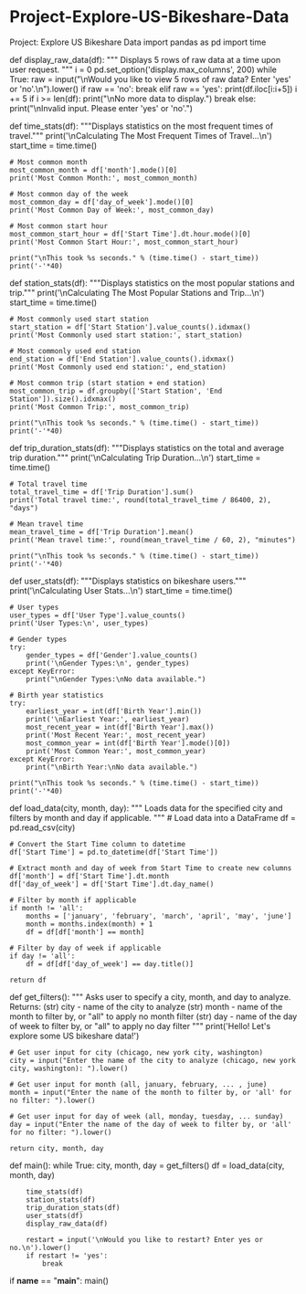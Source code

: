 # Project-Explore-US-Bikeshare-Data
Project: Explore US Bikeshare Data
import pandas as pd
import time

def display_raw_data(df):
    """
    Displays 5 rows of raw data at a time upon user request.
    """
    i = 0
    pd.set_option('display.max_columns', 200)
    while True:
        raw = input("\nWould you like to view 5 rows of raw data? Enter 'yes' or 'no'.\n").lower()
        if raw == 'no':
            break
        elif raw == 'yes':
            print(df.iloc[i:i+5])
            i += 5
            if i >= len(df):
                print("\nNo more data to display.")
                break
        else:
            print("\nInvalid input. Please enter 'yes' or 'no'.")

def time_stats(df):
    """Displays statistics on the most frequent times of travel."""
    print('\nCalculating The Most Frequent Times of Travel...\n')
    start_time = time.time()

    # Most common month
    most_common_month = df['month'].mode()[0]
    print('Most Common Month:', most_common_month)

    # Most common day of the week
    most_common_day = df['day_of_week'].mode()[0]
    print('Most Common Day of Week:', most_common_day)

    # Most common start hour
    most_common_start_hour = df['Start Time'].dt.hour.mode()[0]
    print('Most Common Start Hour:', most_common_start_hour)

    print("\nThis took %s seconds." % (time.time() - start_time))
    print('-'*40)

def station_stats(df):
    """Displays statistics on the most popular stations and trip."""
    print('\nCalculating The Most Popular Stations and Trip...\n')
    start_time = time.time()

    # Most commonly used start station
    start_station = df['Start Station'].value_counts().idxmax()
    print('Most Commonly used start station:', start_station)

    # Most commonly used end station
    end_station = df['End Station'].value_counts().idxmax()
    print('Most Commonly used end station:', end_station)

    # Most common trip (start station + end station)
    most_common_trip = df.groupby(['Start Station', 'End Station']).size().idxmax()
    print('Most Common Trip:', most_common_trip)

    print("\nThis took %s seconds." % (time.time() - start_time))
    print('-'*40)

def trip_duration_stats(df):
    """Displays statistics on the total and average trip duration."""
    print('\nCalculating Trip Duration...\n')
    start_time = time.time()

    # Total travel time
    total_travel_time = df['Trip Duration'].sum()
    print('Total travel time:', round(total_travel_time / 86400, 2), "days")

    # Mean travel time
    mean_travel_time = df['Trip Duration'].mean()
    print('Mean travel time:', round(mean_travel_time / 60, 2), "minutes")

    print("\nThis took %s seconds." % (time.time() - start_time))
    print('-'*40)

def user_stats(df):
    """Displays statistics on bikeshare users."""
    print('\nCalculating User Stats...\n')
    start_time = time.time()

    # User types
    user_types = df['User Type'].value_counts()
    print('User Types:\n', user_types)

    # Gender types
    try:
        gender_types = df['Gender'].value_counts()
        print('\nGender Types:\n', gender_types)
    except KeyError:
        print("\nGender Types:\nNo data available.")

    # Birth year statistics
    try:
        earliest_year = int(df['Birth Year'].min())
        print('\nEarliest Year:', earliest_year)
        most_recent_year = int(df['Birth Year'].max())
        print('Most Recent Year:', most_recent_year)
        most_common_year = int(df['Birth Year'].mode()[0])
        print('Most Common Year:', most_common_year)
    except KeyError:
        print("\nBirth Year:\nNo data available.")

    print("\nThis took %s seconds." % (time.time() - start_time))
    print('-'*40)

def load_data(city, month, day):
    """
    Loads data for the specified city and filters by month and day if applicable.
    """
    # Load data into a DataFrame
    df = pd.read_csv(city)

    # Convert the Start Time column to datetime
    df['Start Time'] = pd.to_datetime(df['Start Time'])

    # Extract month and day of week from Start Time to create new columns
    df['month'] = df['Start Time'].dt.month
    df['day_of_week'] = df['Start Time'].dt.day_name()

    # Filter by month if applicable
    if month != 'all':
        months = ['january', 'february', 'march', 'april', 'may', 'june']
        month = months.index(month) + 1
        df = df[df['month'] == month]

    # Filter by day of week if applicable
    if day != 'all':
        df = df[df['day_of_week'] == day.title()]

    return df

def get_filters():
    """
    Asks user to specify a city, month, and day to analyze.
    Returns:
        (str) city - name of the city to analyze
        (str) month - name of the month to filter by, or "all" to apply no month filter
        (str) day - name of the day of week to filter by, or "all" to apply no day filter
    """
    print('Hello! Let\'s explore some US bikeshare data!')

    # Get user input for city (chicago, new york city, washington)
    city = input("Enter the name of the city to analyze (chicago, new york city, washington): ").lower()

    # Get user input for month (all, january, february, ... , june)
    month = input("Enter the name of the month to filter by, or 'all' for no filter: ").lower()

    # Get user input for day of week (all, monday, tuesday, ... sunday)
    day = input("Enter the name of the day of week to filter by, or 'all' for no filter: ").lower()

    return city, month, day

def main():
    while True:
        city, month, day = get_filters()
        df = load_data(city, month, day)

        time_stats(df)
        station_stats(df)
        trip_duration_stats(df)
        user_stats(df)
        display_raw_data(df)

        restart = input('\nWould you like to restart? Enter yes or no.\n').lower()
        if restart != 'yes':
            break

if __name__ == "__main__":
    main()
